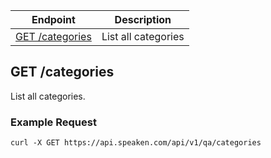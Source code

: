 |Endpoint|Description|
|--------|-----------|
|[GET /categories](#get-categories)| List all categories|

## GET /categories

List all categories.

### Example Request

```curl -X GET https://api.speaken.com/api/v1/qa/categories```